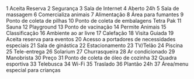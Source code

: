 1 Aceita Reserva
2 Segurança
3 Sala de Internet
4 Aberto 24h
5 Sala de massagem
6 Comercializa animais
7 Alimentação
8 Área para fumantes
9 Ponto de coleta de pilhas
10 Ponto de coleta de embalagens Tetra Pak
11 Sauna
12 Playground
13 Ponto de vacinação
14 Permite Animais
15 Classificação
16 Ambiente ao ar livre
17 Calefação
18 Visita Guiada
19 Aceita reserva para eventos
20 Acesso a portadores de necessidades especiais
21 Sala de ginástica
22 Estacionamento
23 TV/Telão
24 Piscina
25 Tele-entrega
26 Solarium
27 Churrasqueira
28 Ar condicionado
29 Manobrista
30 Preço
31 Ponto de coleta de óleo de cozinha
32 Quadra esportiva
33 Telebusca
34 Wi-Fi
35 Traslado
36 Plantão 24h
37 Área/menu especial para crianças
